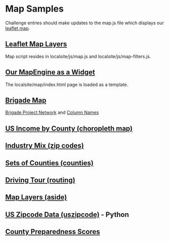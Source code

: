 # Map Samples

Challenge entries should make updates to the map.js file which displays our [leaflet map](../../../localsite/map/).

<!-- ## [Widget Mockup for EPA (layout)](../../resources/layout/)-->
## [Leaflet Map Layers](../../../localsite/map/)
Map script resides in localsite/js/map.js and localsite/js/map-filters.js.  

## [Our MapEngine as a Widget](../../../localsite/info/embed.html)<!-- [Older](../../map/starter/embed.html)-->  
The localsite/map/index.html page is loaded as a template.  

## [Brigade Map](../../../apps/brigades/)
[Brigade Project Network](https://projects.brigade.network/) and [Column Names](../../../localsite/map/neighborhood/)
<!-- 
CfA Taxonomy: http://bluecompass.org/cfa/taxonomy2.html
democracy lab index: https://www.democracylab.org/api/projects/?page=1 -->

## [US Income by County (choropleth map)](../../map/income)
## [Industry Mix (zip codes)](../../zip/leaflet/#columns=JobsAgriculture:50;JobsManufacturing:50)
## [Sets of Counties (counties)](counties/counties.html)
## [Driving Tour (routing)](../routing)
## [Map Layers (aside)](aside)
## [US Zipcode Data (uszipcode)](https://uszipcode.readthedocs.io/01-Tutorial/index.html) - Python
## [County Preparedness Scores](https://www.statnews.com/feature/coronavirus/county-preparedness-scores/)

